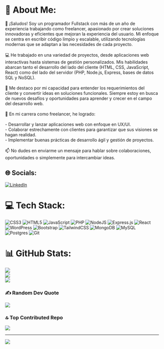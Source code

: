 # 💫 About Me:
👋 ¡Saludos! Soy un programador Fullstack con más de un año de experiencia trabajando como freelancer, apasionado por crear soluciones innovadoras y eficientes que mejoran la experiencia del usuario. Mi enfoque se centra en escribir código limpio y escalable, utilizando tecnologías modernas que se adaptan a las necesidades de cada proyecto.<br><br>💻 He trabajado en una variedad de proyectos, desde aplicaciones web interactivas hasta sistemas de gestión personalizados. Mis habilidades abarcan tanto el desarrollo del lado del cliente (HTML, CSS, JavaScript, React) como del lado del servidor (PHP, Node.js, Express, bases de datos SQL y NoSQL).<br><br>🌟 Me destaco por mi capacidad para entender los requerimientos del cliente y convertir ideas en soluciones funcionales. Siempre estoy en busca de nuevos desafíos y oportunidades para aprender y crecer en el campo del desarrollo web.<br><br>🚀 En mi carrera como freelancer, he logrado:<br><br>- Desarrollar y lanzar aplicaciones web con enfoque en UX/UI.<br>- Colaborar estrechamente con clientes para garantizar que sus visiones se hagan realidad.<br>- Implementar buenas prácticas de desarrollo ágil y gestión de proyectos.<br><br>📫 No dudes en enviarme un mensaje para hablar sobre colaboraciones, oportunidades o simplemente para intercambiar ideas.


## 🌐 Socials:
[![LinkedIn](https://img.shields.io/badge/LinkedIn-%230077B5.svg?logo=linkedin&logoColor=white)](https://linkedin.com/in/https://www.linkedin.com/in/nandodev-1995ve/) 

# 💻 Tech Stack:
![CSS3](https://img.shields.io/badge/css3-%231572B6.svg?style=for-the-badge&logo=css3&logoColor=white) ![HTML5](https://img.shields.io/badge/html5-%23E34F26.svg?style=for-the-badge&logo=html5&logoColor=white) ![JavaScript](https://img.shields.io/badge/javascript-%23323330.svg?style=for-the-badge&logo=javascript&logoColor=%23F7DF1E) ![PHP](https://img.shields.io/badge/php-%23777BB4.svg?style=for-the-badge&logo=php&logoColor=white) ![NodeJS](https://img.shields.io/badge/node.js-6DA55F?style=for-the-badge&logo=node.js&logoColor=white) ![Express.js](https://img.shields.io/badge/express.js-%23404d59.svg?style=for-the-badge&logo=express&logoColor=%2361DAFB) ![React](https://img.shields.io/badge/react-%2320232a.svg?style=for-the-badge&logo=react&logoColor=%2361DAFB) ![WordPress](https://img.shields.io/badge/WordPress-%23117AC9.svg?style=for-the-badge&logo=WordPress&logoColor=white) ![Bootstrap](https://img.shields.io/badge/bootstrap-%238511FA.svg?style=for-the-badge&logo=bootstrap&logoColor=white) ![TailwindCSS](https://img.shields.io/badge/tailwindcss-%2338B2AC.svg?style=for-the-badge&logo=tailwind-css&logoColor=white) ![MongoDB](https://img.shields.io/badge/MongoDB-%234ea94b.svg?style=for-the-badge&logo=mongodb&logoColor=white) ![MySQL](https://img.shields.io/badge/mysql-4479A1.svg?style=for-the-badge&logo=mysql&logoColor=white) ![Postgres](https://img.shields.io/badge/postgres-%23316192.svg?style=for-the-badge&logo=postgresql&logoColor=white) ![Git](https://img.shields.io/badge/git-%23F05033.svg?style=for-the-badge&logo=git&logoColor=white)
# 📊 GitHub Stats:
![](https://github-readme-stats.vercel.app/api?username=VikingHelm&theme=dark&hide_border=false&include_all_commits=true&count_private=false)<br/>
![](https://github-readme-streak-stats.herokuapp.com/?user=VikingHelm&theme=dark&hide_border=false)<br/>
![](https://github-readme-stats.vercel.app/api/top-langs/?username=VikingHelm&theme=dark&hide_border=false&include_all_commits=true&count_private=false&layout=compact)

### ✍️ Random Dev Quote
![](https://quotes-github-readme.vercel.app/api?type=horizontal&theme=radical)

### 🔝 Top Contributed Repo
![](https://github-contributor-stats.vercel.app/api?username=VikingHelm&limit=5&theme=synthwave&combine_all_yearly_contributions=true)

---
[![](https://visitcount.itsvg.in/api?id=VikingHelm&icon=1&color=0)](https://visitcount.itsvg.in)
